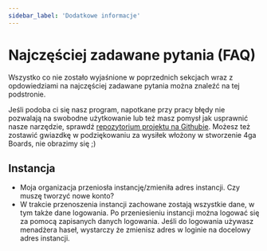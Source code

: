 ```yaml
---
sidebar_label: 'Dodatkowe informacje'
---
```


# Najczęściej zadawane pytania (FAQ)
Wszystko co nie zostało wyjaśnione w poprzednich sekcjach wraz z opdowiedziami na najczęściej zadawane pytania można znaleźć na tej podstronie.

Jeśli podoba ci się nasz program, napotkane przy pracy błędy nie pozwalają na swobodne użytkowanie lub też masz pomysł jak usprawnić nasze narzędzie, sprawdź [repozytorium projektu na Githubie](https://github.com/RARgames/4gaBoards). Możesz też zostawić gwiazdkę w podziękowaniu za wysiłek włożony w stworzenie 4ga Boards, nie obrazimy się ;)

## Instancja

- Moja organizacja przeniosła instancję/zmieniła adres instancji. Czy muszę tworzyć nowe konto?
- 	W trakcie przenoszenia instancji zachowane zostają wszystkie dane, w tym także dane logowania. Po przeniesieniu instancji można logować się za pomocą zapisanych danych logowania. Jeśli do logowania używasz menadżera haseł, wystarczy że zmienisz adres w loginie na docelowy adres instancji.